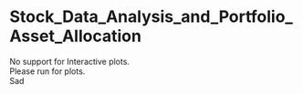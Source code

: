 # Stock_Data_Analysis_and_Portfolio_Asset_Allocation

No support for Interactive plots.<br/>
Please run for plots.<br/>
Sad
